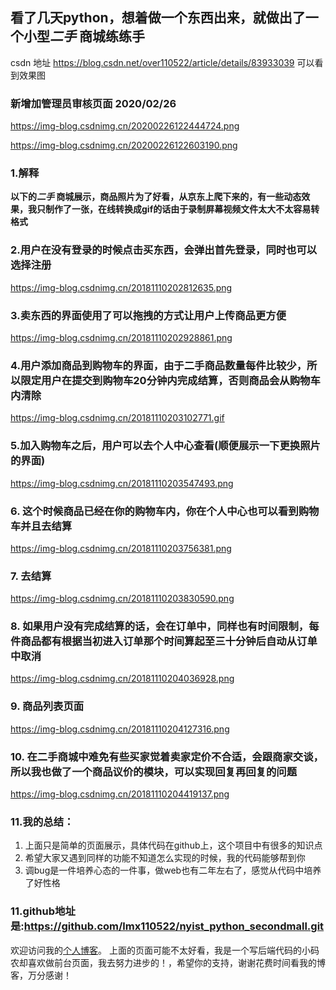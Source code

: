 ## 看了几天python，想着做一个东西出来，就做出了一个小型*二手* 商城练练手
csdn 地址 https://blog.csdn.net/over110522/article/details/83933039 可以看到效果图

### 新增加管理员审核页面 2020/02/26

https://img-blog.csdnimg.cn/20200226122444724.png

https://img-blog.csdnimg.cn/20200226122603190.png
### 1.解释 
**以下的*二手* 商城展示，商品照片为了好看，从京东上爬下来的，有一些动态效果，我只制作了一张，在线转换成gif的话由于录制屏幕视频文件太大不太容易转格式**

### 2.用户在没有登录的时候点击买东西，会弹出首先登录，同时也可以选择注册
https://img-blog.csdnimg.cn/20181110202812635.png
### 3.卖东西的界面使用了可以拖拽的方式让用户上传商品更方便
https://img-blog.csdnimg.cn/20181110202928861.png
### 4.用户添加商品到购物车的界面，由于二手商品数量每件比较少，所以限定用户在提交到购物车20分钟内完成结算，否则商品会从购物车内清除
https://img-blog.csdnimg.cn/20181110203102771.gif
### 5.加入购物车之后，用户可以去个人中心查看(顺便展示一下更换照片的界面)
https://img-blog.csdnimg.cn/20181110203547493.png
### 6. 这个时候商品已经在你的购物车内，你在个人中心也可以看到购物车并且去结算

https://img-blog.csdnimg.cn/20181110203756381.png
### 7. 去结算
https://img-blog.csdnimg.cn/20181110203830590.png
### 8. 如果用户没有完成结算的话，会在订单中，同样也有时间限制，每件商品都有根据当初进入订单那个时间算起至三十分钟后自动从订单中取消
https://img-blog.csdnimg.cn/20181110204036928.png
### 9. 商品列表页面
https://img-blog.csdnimg.cn/20181110204127316.png
### 10. 在二手商城中难免有些买家觉着卖家定价不合适，会跟商家交谈，所以我也做了一个商品议价的模块，可以实现回复再回复的问题
https://img-blog.csdnimg.cn/20181110204419137.png
### 11.我的总结：

 1. 上面只是简单的页面展示，具体代码在github上，这个项目中有很多的知识点
 2. 希望大家又遇到同样的功能不知道怎么实现的时候，我的代码能够帮到你
 3. 调bug是一件培养心态的一件事，做web也有二年左右了，感觉从代码中培养了好性格

### 11.github地址是:https://github.com/lmx110522/nyist_python_secondmall.git
欢迎访问我的[个人博客](https://www.limaozhan.cn)。
上面的页面可能不太好看，我是一个写后端代码的小码农却喜欢做前台页面，我去努力进步的！，希望你的支持，谢谢花费时间看我的博客，万分感谢！
